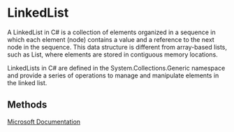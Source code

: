 # LinkedList

A LinkedList in C# is a collection of elements organized in a sequence in which each element (node) contains a value and a reference to the next node in the sequence. This data structure is different from array-based lists, such as List<T>, where elements are stored in contiguous memory locations.

LinkedLists in C# are defined in the System.Collections.Generic namespace and provide a series of operations to manage and manipulate elements in the linked list.

## Methods

[Microsoft Documentation](https://learn.microsoft.com/en-us/dotnet/api/system.collections.generic.linkedlist-1?view=net-7.0#methods)